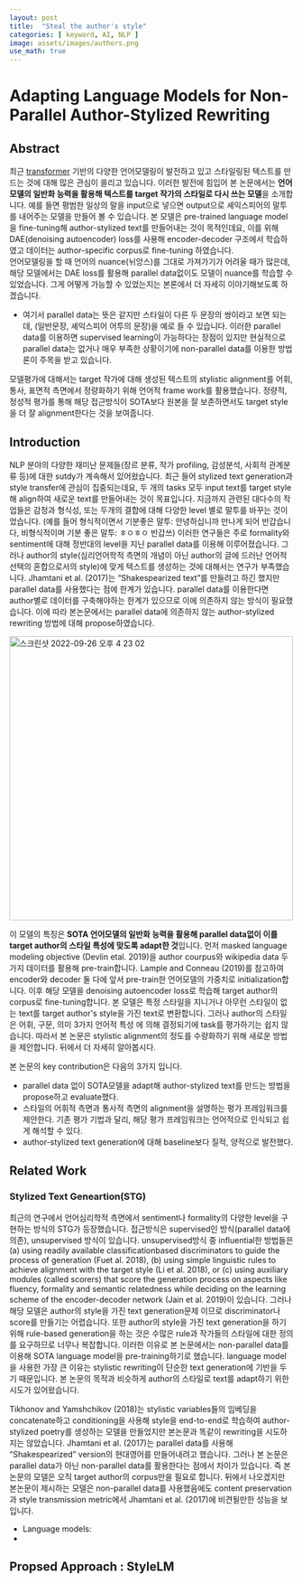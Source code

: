 ```yaml
---
layout: post
title:  "Steal the author's style"
categories: [ keyword, AI, NLP ]
image: assets/images/authors.png
use_math: true
---
```

# Adapting Language Models for Non-Parallel Author-Stylized Rewriting

## Abstract

최근 [transformer](https://wikidocs.net/31379) 기반의 다양한 언어모델링이 발전하고 있고 스타일링된 텍스트를 만드는 것에 대해 많은 관심이 쏠리고 있습니다.
이러한 발전에 힘입어 본 논문에서는 **언어모델의  일반화 능력을 활용해 텍스트를 target 작가의 스타일로 다시 쓰는 모델**을 소개합니다.
예를 들면 평범한 일상의 말을 input으로 넣으면 output으로 셰익스피어의 말투를 내어주는 모델을 만들어 볼 수 있습니다.
본 모델은 pre-trained language model을 fine-tuning해 author-stylized text를 만들어내는 것이 목적인데요,
이를 위해 DAE(denoising autoencoder) loss를 사용해 encoder-decoder 구조에서 학습하였고 데이터는 author-specific corpus로 fine-tuning 하였습니다.  
언어모델링을 할 때 언어의 nuance(뉘앙스)를 그대로 가져가기가 어려울 때가 많은데, 해당 모델에서는 DAE loss를 활용해 parallel data없이도 모델이 nuance를 학습할 수 있었습니다. 그게 어떻게 가능할 수 있었는지는 본론에서 더 자세히 이야기해보도록 하겠습니다.

* 여기서 parallel data는 뜻은 같지만 스타일이 다른 두 문장의 쌍이라고 보면 되는데, (일반문장, 셰익스피어 어투의 문장)을 예로 들 수 있습니다. 이러한 parallel data를 이용하면 supervised learning이 가능하다는 장점이 있지만 현실적으로 parallel data는 없거나 매우 부족한 상황이기에 non-parallel data를 이용한 방법론이 주목을 받고 있습니다.

모델평가에 대해서는 target 작가에 대해 생성된 텍스트의 stylistic alignment를 어휘, 통사, 표면적 측면에서 정량화하기 위해 언어적 frame work를 활용했습니다. 정량적, 정성적 평가를 통해 해당 접근방식이 SOTA보다 원본을 잘 보존하면서도 target style을 더 잘 alignment한다는 것을 보여줍니다. 

## Introduction

NLP 분야의 다양한 재미난 문제들(장르 분류, 작가 profiling, 감성분석, 사회적 관계분류 등)에 대한 sutdy가 계속해서 있어왔습니다.
최근 들어 stylized text generation과 style transfer에 관심이 집중되는데요, 두 개의 tasks 모두 input text를 target style해 align하여 새로운 text를 만들어내는 것이 목표입니다.
지금까지 관련된 대다수의 작업들은 감정과 형식성, 또는 두개의 결합에 대해 다양한 level 별로 말투를 바꾸는 것이었습니다.
(예를 들어 형식적이면서 기분좋은 말투: 안녕하십니까 만나게 되어 반갑습니다, 비형식적이며 기분 좋은 말투: ㅎㅇㅎㅇ 반갑쓰)
이러한 연구들은 주로 formality와 sentiment에 대해 정반대의 level을 지닌 parallel data를 이용해 이루어졌습니다.
그러나 author의 style(심리언어학적 측면의 개념이 아닌 author의 글에 드러난 언어적 선택의 혼합으로서의 style)에 맞게 텍스트를 생성하는 것에 대해서는 연구가 부족했습니다.
Jhamtani et al. (2017)는 “Shakespearized text”를 만들려고 하긴 했지만 parallel data를 사용했다는 점에 한계가 있습니다.
parallel data를 이용한다면 author별로 데이터를 구축해야하는 한계가 있으므로 이에 의존하지 않는 방식이 필요했습니다.
이에 따라 본논문에서는 parallel data에 의존하지 않는 author-stylized rewriting 방법에 대해 propose하였습니다.

<img width="503" alt="스크린샷 2022-09-26 오후 4 23 02" src="https://user-images.githubusercontent.com/85322951/192216941-66b8c760-8f3b-40fd-910f-4c056be2259d.png">

이 모델의 특징은 **SOTA 언어모델의 일반화 능력을 활용해 parallel data없이 이를 target author의 스타일 특성에 맞도록 adapt한 것**입니다.
먼저 masked language modeling objective (Devlin etal. 2019)을 author courpus와 wikipedia data 두가지 데이터를 활용해 pre-train합니다.
Lample and Conneau (2019)를 참고하여 encoder와 decoder 둘 다에 앞서 pre-train한 언어모델의 가중치로 initialization합니다.
이후 해당 모델을 denoising autoencoder loss로 학습해 target author의 corpus로 fine-tuning합니다.
본 모델은 특정 스타일을 지니거나 아무런 스타일이 없는 text를 target author's style을 가진 text로 변환합니다.
그러나 author의 스타일은 어휘, 구문, 의미 3가지 언어적 특성 에 의해 결정되기에  task를 평가하기는 쉽지 않습니다.
따라서 본 논문은 stylistic alignment의 정도를 수량화하기 위해 새로운 방법을 제안합니다.
뒤에서 더 자세히 알아봅시다.

본 논문의 key contribution은 다음의 3가지 입니다.
* parallel data 없이 SOTA모델을 adapt해 author-stylized text를 만드는 방법을 propose하고 evaluate했다.
* 스타일의 어휘적 측면과 통사적 측면의 alignment을 설명하는 평가 프레임워크를 제안한다.
기존 평가 기법과 달리, 해당 평가 프레임워크는 언어적으로 인식되고 쉽게 해석할 수 있다.
* author-stylized text generation에 대해 baseline보다 질적, 양적으로 발전했다.

## Related Work

### Stylized Text Geneartion(STG)
최근의 연구에서 언어심리학적 측면에서 sentiment나 formality의 다양한 level을 구현하는 방식의 STG가 등장했습니다.
접근방식은 supervised인 방식(parallel data에 의존), unsupervised 방식이 있습니다.
unsupervised방식 중 influential한 방법들은  (a) using readily available classificationbased discriminators to guide the process of generation (Fuet al. 2018), (b) using simple linguistic rules to achieve alignment with the target style (Li et al. 2018), or (c) using auxiliary modules (called scorers) that score the generation process on aspects like fluency, formality and semantic relatedness while deciding on the learning scheme
of the encoder-decoder network (Jain et al. 2019)이 있습니다.
그러나 해당 모델은 author의 style을 가진 text generation문제 이므로 discriminator나 score를 만들기는 어렵습니다. 
또한 author의 style을 가진 text generation을 하기 위해 rule-based generation을 하는 것은 수많은 rule과 작가들의 스타일에 대한 정의를 요구하므로 너무나 복잡합니다.
이러한 이유로 본 논문에서는 non-parallel data를 이용해 SOTA language model을 pre-training하기로 했습니다.
language model을 사용한 가장 큰 이유는 stylistic rewriting이 단순한 text generation에 기반을 두기 때문입니다.
본 논문의 목적과 비슷하게 author의 스타일로 text를 adapt하기 위한 시도가 있어왔습니다.

Tikhonov and Yamshchikov (2018)는 stylistic variables들의 임베딩을 concatenate하고 conditioning을 사용해 
style을 end-to-end로 학습하여 author-stylized poetry를 생성하는 모델을 만들었지만 본논문과 똑같이 rewriting을 시도하지는 않았습니다.
Jhamtani et al. (2017)는 parallel data를 사용해 “Shakespearized” version의 현대영어를 만들어내려고 했습니다.
그러나 본 논문은 parallel data가 아닌 non-parallel data를 활용한다는 점에서 차이가 있습니다.
즉 본논문의 모델은 오직 target author의 corpus만을 필요로 합니다.
뒤에서 나오겠지만 본논문이 제시하는 모델은 non-parallel data를 사용했음에도 content preservation과 style transmission metric에서  Jhamtani et al. (2017)에 비견될만한 성능을 보입니다.

* Language models: 
* 

## Propsed Approach : StyleLM
